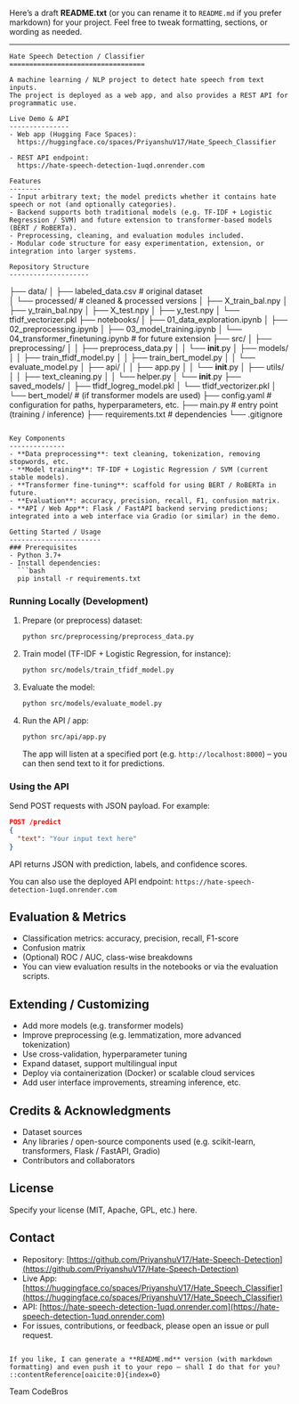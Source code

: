 Here’s a draft **README.txt** (or you can rename it to `README.md` if you prefer markdown) for your project. Feel free to tweak formatting, sections, or wording as needed.

---

```
Hate Speech Detection / Classifier
==================================

A machine learning / NLP project to detect hate speech from text inputs.  
The project is deployed as a web app, and also provides a REST API for programmatic use.

Live Demo & API
---------------
- Web app (Hugging Face Spaces):  
  https://huggingface.co/spaces/PriyanshuV17/Hate_Speech_Classifier  

- REST API endpoint:  
  https://hate-speech-detection-1uqd.onrender.com  

Features
--------
- Input arbitrary text; the model predicts whether it contains hate speech or not (and optionally categories).  
- Backend supports both traditional models (e.g. TF-IDF + Logistic Regression / SVM) and future extension to transformer-based models (BERT / RoBERTa).  
- Preprocessing, cleaning, and evaluation modules included.  
- Modular code structure for easy experimentation, extension, or integration into larger systems.

Repository Structure
--------------------
```

├── data/
│   ├── labeled_data.csv              # original dataset                  
│   └── processed/                     # cleaned & processed versions
│       ├── X_train_bal.npy
│       ├── y_train_bal.npy
│       ├── X_test.npy
│       ├── y_test.npy
│       └── tfidf_vectorizer.pkl
├── notebooks/
│   ├── 01_data_exploration.ipynb
│   ├── 02_preprocessing.ipynb
│   ├── 03_model_training.ipynb
│   └── 04_transformer_finetuning.ipynb   # for future extension
├── src/
│   ├── preprocessing/
│   │   ├── preprocess_data.py
│   │   └── **init**.py
│   ├── models/
│   │   ├── train_tfidf_model.py
│   │   ├── train_bert_model.py
│   │   └── evaluate_model.py
│   ├── api/
│   │   ├── app.py
│   │   └── **init**.py
│   ├── utils/
│   │   ├── text_cleaning.py
│   │   └── helper.py
│   └── **init**.py
├── saved_models/
│   ├── tfidf_logreg_model.pkl
│   └── tfidf_vectorizer.pkl
│   └── bert_model/  # (if transformer models are used)
├── config.yaml       # configuration for paths, hyperparameters, etc.
├── main.py           # entry point (training / inference)
├── requirements.txt  # dependencies
└── .gitignore

````

Key Components
--------------
- **Data preprocessing**: text cleaning, tokenization, removing stopwords, etc.  
- **Model training**: TF-IDF + Logistic Regression / SVM (current stable models).  
- **Transformer fine-tuning**: scaffold for using BERT / RoBERTa in future.  
- **Evaluation**: accuracy, precision, recall, F1, confusion matrix.  
- **API / Web App**: Flask / FastAPI backend serving predictions; integrated into a web interface via Gradio (or similar) in the demo.

Getting Started / Usage
-----------------------
### Prerequisites  
- Python 3.7+  
- Install dependencies:  
  ```bash
  pip install -r requirements.txt
````

### Running Locally (Development)

1. Prepare (or preprocess) dataset:

   ```bash
   python src/preprocessing/preprocess_data.py
   ```
2. Train model (TF-IDF + Logistic Regression, for instance):

   ```bash
   python src/models/train_tfidf_model.py
   ```
3. Evaluate the model:

   ```bash
   python src/models/evaluate_model.py
   ```
4. Run the API / app:

   ```bash
   python src/api/app.py
   ```

   The app will listen at a specified port (e.g. `http://localhost:8000`) – you can then send text to it for predictions.

### Using the API

Send POST requests with JSON payload. For example:

```json
POST /predict
{
  "text": "Your input text here"
}
```

API returns JSON with prediction, labels, and confidence scores.

You can also use the deployed API endpoint:
`https://hate-speech-detection-1uqd.onrender.com`

## Evaluation & Metrics

* Classification metrics: accuracy, precision, recall, F1-score
* Confusion matrix
* (Optional) ROC / AUC, class-wise breakdowns
* You can view evaluation results in the notebooks or via the evaluation scripts.

## Extending / Customizing

* Add more models (e.g. transformer models)
* Improve preprocessing (e.g. lemmatization, more advanced tokenization)
* Use cross-validation, hyperparameter tuning
* Expand dataset, support multilingual input
* Deploy via containerization (Docker) or scalable cloud services
* Add user interface improvements, streaming inference, etc.

## Credits & Acknowledgments

* Dataset sources
* Any libraries / open-source components used (e.g. scikit-learn, transformers, Flask / FastAPI, Gradio)
* Contributors and collaborators

## License

Specify your license (MIT, Apache, GPL, etc.) here.

## Contact

* Repository: [https://github.com/PriyanshuV17/Hate-Speech-Detection](https://github.com/PriyanshuV17/Hate-Speech-Detection)
* Live App: [https://huggingface.co/spaces/PriyanshuV17/Hate_Speech_Classifier](https://huggingface.co/spaces/PriyanshuV17/Hate_Speech_Classifier)
* API: [https://hate-speech-detection-1uqd.onrender.com](https://hate-speech-detection-1uqd.onrender.com)
* For issues, contributions, or feedback, please open an issue or pull request.

```

If you like, I can generate a **README.md** version (with markdown formatting) and even push it to your repo — shall I do that for you?
::contentReference[oaicite:0]{index=0}
```
Team
CodeBros
